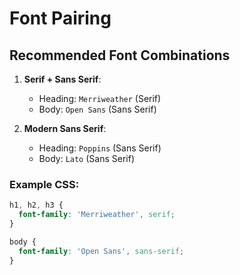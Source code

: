 # Font Pairing

## Recommended Font Combinations
1. **Serif + Sans Serif**:
   - Heading: `Merriweather` (Serif)
   - Body: `Open Sans` (Sans Serif)

2. **Modern Sans Serif**:
   - Heading: `Poppins` (Sans Serif)
   - Body: `Lato` (Sans Serif)

### Example CSS:
```css
h1, h2, h3 {
  font-family: 'Merriweather', serif;
}

body {
  font-family: 'Open Sans', sans-serif;
}
